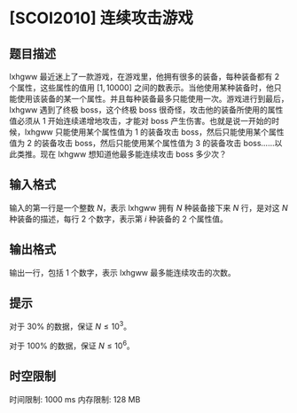 # [SCOI2010] 连续攻击游戏

## 题目描述

lxhgww 最近迷上了一款游戏，在游戏里，他拥有很多的装备，每种装备都有 $2$ 个属性，这些属性的值用 $[1,10000]$ 之间的数表示。当他使用某种装备时，他只能使用该装备的某一个属性。并且每种装备最多只能使用一次。游戏进行到最后，lxhgww 遇到了终极 boss，这个终极 boss 很奇怪，攻击他的装备所使用的属性值必须从 $1$ 开始连续递增地攻击，才能对 boss 产生伤害。也就是说一开始的时候，lxhgww 只能使用某个属性值为 $1$ 的装备攻击 boss，然后只能使用某个属性值为 $2$ 的装备攻击 boss，然后只能使用某个属性值为 $3$ 的装备攻击 boss……以此类推。现在 lxhgww 想知道他最多能连续攻击 boss 多少次？

## 输入格式

输入的第一行是一个整数 $N$，表示 lxhgww 拥有 $N$ 种装备接下来 $N$ 行，是对这 $N$ 种装备的描述，每行 $2$ 个数字，表示第 $i$ 种装备的 $2$ 个属性值。

## 输出格式

输出一行，包括 $1$ 个数字，表示 lxhgww 最多能连续攻击的次数。

## 提示

对于 $30\%$ 的数据，保证 $N \le 10^3$。

对于 $100\%$ 的数据，保证 $N \le 10^6$。

## 时空限制

时间限制: 1000 ms
内存限制: 128 MB
